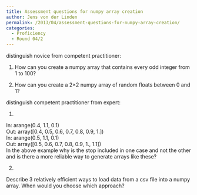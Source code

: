 ```yaml
---
title: Assessment questions for numpy array creation
author: Jens von der Linden
permalink: /2013/04/assessment-questions-for-numpy-array-creation/
categories:
  - Proficiency
  - Round 04/2
---
```

distinguish novice from competent practitioner:

1) How can you create a numpy array that contains every odd integer from 1 to 100?

2) How can you create a 2&#215;2 numpy array of random floats between 0 and 1?

distinguish competent practitioner from expert:

1)  
In: arange(0.4, 1.1, 0.1)  
Out: array([0.4, 0.5, 0.6, 0.7, 0.8, 0.9, 1.])  
In: arange(0.5, 1.1, 0.1)  
Out: array([0.5, 0.6, 0.7, 0.8, 0.9, 1., 1.1])  
In the above example why is the stop included in one case and not the other and is there a more reliable way to generate arrays like these?

2)  
Describe 3 relatively efficient ways to load data from a csv file into a numpy array. When would you choose which approach?
